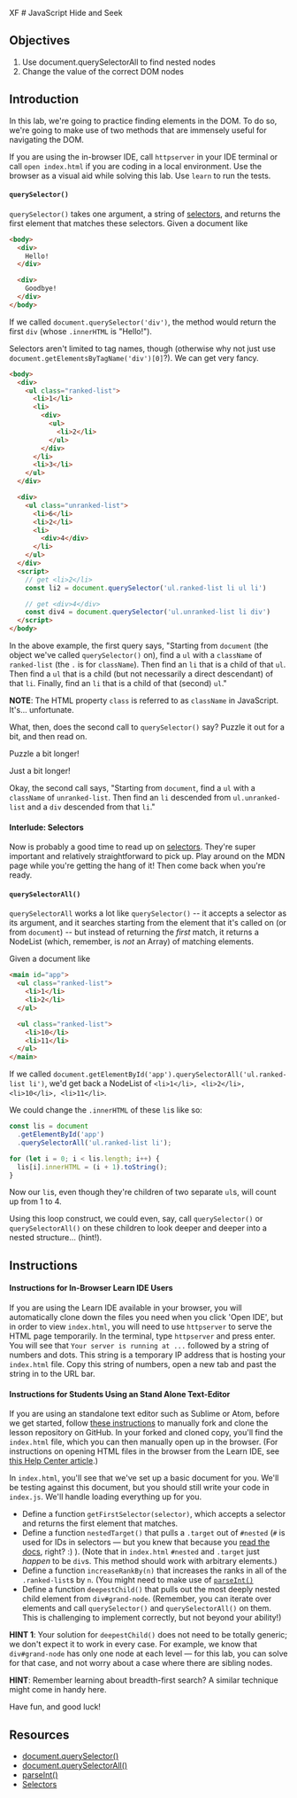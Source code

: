 XF # JavaScript Hide and Seek

## Objectives

1.  Use document.querySelectorAll to find nested nodes
2.  Change the value of the correct DOM nodes

## Introduction

In this lab, we're going to practice finding elements in the DOM. To do so,
we're going to make use of two methods that are immensely useful for navigating
the DOM.

If you are using the in-browser IDE, call `httpserver` in your IDE terminal or
call `open index.html` if you are coding in a local environment. Use the browser
as a visual aid while solving this lab. Use `learn` to run the tests.

#### `querySelector()`

`querySelector()` takes one argument, a string of [selectors][selectors], and
returns the first element that matches these selectors. Given a document like

```html
<body>
  <div>
    Hello!
  </div>

  <div>
    Goodbye!
  </div>
</body>
```

If we called `document.querySelector('div')`, the method would return the first
`div` (whose `.innerHTML` is "Hello!").

Selectors aren't limited to tag names, though (otherwise why not just use `document.getElementsByTagName('div')[0]`?). We can get very fancy.

```html
<body>
  <div>
    <ul class="ranked-list">
      <li>1</li>
      <li>
        <div>
          <ul>
            <li>2</li>
          </ul>
        </div>
      </li>
      <li>3</li>
    </ul>
  </div>

  <div>
    <ul class="unranked-list">
      <li>6</li>
      <li>2</li>
      <li>
        <div>4</div>
      </li>
    </ul>
  </div>
  <script>
    // get <li>2</li>
    const li2 = document.querySelector('ul.ranked-list li ul li')

    // get <div>4</div>
    const div4 = document.querySelector('ul.unranked-list li div')
  </script>
</body>
```

In the above example, the first query says, "Starting from `document` (the
object we've called `querySelector()` on), find a `ul` with a `className` of
`ranked-list` (the `.` is for `className`). Then find an `li` that is a child
of that `ul`. Then find a `ul` that is a child (but not necessarily a direct
descendant) of that `li`. Finally, find an `li` that is a child of that
(second) `ul`."

**NOTE**: The HTML property `class` is referred to as `className` in JavaScript.
It's... unfortunate.

What, then, does the second call to `querySelector()` say? Puzzle it out for a
bit, and then read on.

Puzzle a bit longer!

Just a bit longer!

Okay, the second call says, "Starting from `document`, find a `ul` with a
`className` of `unranked-list`. Then find an `li` descended from
`ul.unranked-list` and a `div` descended from that `li`."

#### Interlude: Selectors

Now is probably a good time to read up on [selectors][selectors]. They're super
important and relatively straightforward to pick up. Play around on the MDN page
while you're getting the hang of it! Then come back when you're ready.

#### `querySelectorAll()`

`querySelectorAll` works a lot like `querySelector()` -- it accepts a selector
as its argument, and it searches starting from the element that it's called on
(or from `document`) -- but instead of returning the _first_ match, it returns a
NodeList (which, remember, is _not_ an Array) of matching elements.

Given a document like

```html
<main id="app">
  <ul class="ranked-list">
    <li>1</li>
    <li>2</li>
  </ul>

  <ul class="ranked-list">
    <li>10</li>
    <li>11</li>
  </ul>
</main>
```

If we called `document.getElementById('app').querySelectorAll('ul.ranked-list li')`,
we'd get back a NodeList of `<li>1</li>, <li>2</li>, <li>10</li>, <li>11</li>`.

We could change the `.innerHTML` of these `li`s like so:

```javascript
const lis = document
  .getElementById('app')
  .querySelectorAll('ul.ranked-list li');

for (let i = 0; i < lis.length; i++) {
  lis[i].innerHTML = (i + 1).toString();
}
```

Now our `li`s, even though they're children of two separate `ul`s, will count up
from 1 to 4.

Using this loop construct, we could even, say, call `querySelector()` or
`querySelectorAll()` on these children to look deeper and deeper into a nested
structure... (hint!).

## Instructions

#### Instructions for In-Browser Learn IDE Users

If you are using the Learn IDE available in your browser, you will automatically
clone down the files you need when you click 'Open IDE', but in order to view
`index.html`, you will need to use `httpserver` to serve the HTML page
temporarily. In the terminal, type `httpserver` and press enter. You will see
that `Your server is running at ...` followed by a string of numbers and dots.
This string is a temporary IP address that is hosting your `index.html` file.
Copy this string of numbers, open a new tab and past the string in to the URL
bar.

#### Instructions for Students Using an Stand Alone Text-Editor

If you are using an standalone text editor such as Sublime or Atom, before we
get started, follow [these instructions][instructions] to manually fork and
clone the lesson repository on GitHub. In your forked and cloned copy, you'll
find the `index.html` file, which you can then manually open up in the browser.
(For instructions on opening HTML files in the browser from the Learn IDE, see
[this Help Center article][help].)

In `index.html`, you'll see that we've set up a basic document for you. We'll be
testing against this document, but you should still write your code in `index.js`.
We'll handle loading everything up for you.

- Define a function `getFirstSelector(selector)`, which accepts a selector and
  returns the first element that matches.
- Define a function `nestedTarget()` that pulls a `.target` out of `#nested`
  (`#` is used for IDs in selectors — but you knew that because you [read the docs][docs],
  right? :) ). (Note that in `index.html` `#nested` and `.target` just
  _happen_ to be `div`s. This method should work with arbitrary elements.)
- Define a function `increaseRankBy(n)` that increases the ranks in all of the
  `.ranked-list`s by `n`. (You might need to make use of [`parseInt()`][parseint]
- Define a function `deepestChild()` that pulls out the most deeply nested child
  element from `div#grand-node`. (Remember, you can iterate over elements and call
  `querySelector()` and `querySelectorAll()` on them. This is challenging to
  implement correctly, but not beyond your ability!)

**HINT 1**: Your solution for `deepestChild()` does not need to be totally
generic; we don't expect it to work in every case. For example, we know that
`div#grand-node` has only one node at each level — for this lab, you can solve
for that case, and not worry about a case where there are sibling nodes.

**HINT**: Remember learning about breadth-first search? A similar technique
might come in handy here.

Have fun, and good luck!

## Resources

- [document.querySelector()](https://developer.mozilla.org/en-US/docs/Web/API/Document/querySelector)
- [document.querySelectorAll()](https://developer.mozilla.org/en-US/docs/Web/API/Document/querySelectorAll)
- [parseInt()](https://developer.mozilla.org/en-US/docs/Web/JavaScript/Reference/Global_Objects/parseInt)
- [Selectors](https://developer.mozilla.org/en-US/docs/Web/Guide/CSS/Getting_Started/Selectors)

[selectors]: https://developer.mozilla.org/en-US/docs/Web/Guide/CSS/Getting_Started/Selectors
[parseint]: https://developer.mozilla.org/en-US/docs/Web/JavaScript/Reference/Global_Objects/parseInt
[docs]: https://developer.mozilla.org/en-US/docs/Web/Guide/CSS/Getting_Started/Selectors
[help]: https://help.learn.co/articles/493050-viewing-html-pages-in-the-learn-ide
[instructions]: https://help.learn.co/articles/492935-how-to-manually-open-a-lab


